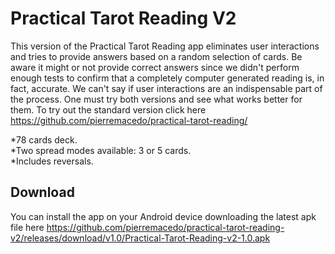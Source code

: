 # Practical Tarot Reading V2

This version of the Practical Tarot Reading app eliminates user interactions and tries to provide answers based on a random selection of cards. Be aware it might or not provide correct answers since we didn't perform enough tests to confirm that a completely computer generated reading is, in fact, accurate. We can't say if user interactions are an indispensable part of the process. One must try both versions and see what works better for them. To try out the standard version click here https://github.com/pierremacedo/practical-tarot-reading/

*78 cards deck.  
*Two spread modes available: 3 or 5 cards.  
*Includes reversals.   



## Download

You can install the app on your Android device downloading the latest apk file here https://github.com/pierremacedo/practical-tarot-reading-v2/releases/download/v1.0/Practical-Tarot-Reading-v2-1.0.apk
